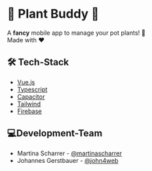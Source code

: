 # 🌱 Plant Buddy 🌱

A **fancy** mobile app to manage your pot plants! 🌵  
Made with ❤️

## 🛠️ Tech-Stack

-   [Vue.js](https://vuejs.org/)
-   [Typescript](https://www.typescriptlang.org/)
-   [Capacitor](https://capacitorjs.com/)
-   [Tailwind](https://tailwindcss.com/)
-   [Firebase](https://firebase.google.com/)

## 💻Development-Team

-   Martina Scharrer - [@martinascharrer](https://github.com/martinascharrer)
-   Johannes Gerstbauer - [@john4web](https://github.com/john4web)
